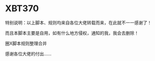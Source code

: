 # XBT370
特别说明：以上脚本、规则均来自各位大佬转载而来，在此就不一一感谢了！

而且本脚本主要是自用，如有什么地方侵权，通知的我，我会去删除！

圈X脚本规则整理合并

感谢各位大佬的付出……
